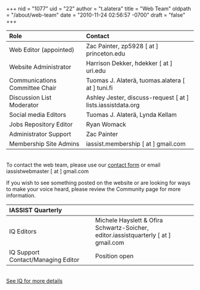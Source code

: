 +++
nid = "1077"
uid = "22"
author = "t.alatera"
title = "Web Team"
oldpath = "/about/web-team"
date = "2010-11-24 02:56:57 -0700"
draft = "false"
+++

|Role|Contact|
|:---|:---|
|Web Editor (appointed)		|Zac Painter, zp5928 [ at ] princeton.edu |
|Website Administrator 		|Harrison Dekker, hdekker [ at ] uri.edu||
|Communications Committee Chair	|Tuomas J. Alaterä, tuomas.alatera [ at ] tuni.fi|
|Discussion List Moderator	|Ashley Jester, discuss-request [ at ] lists.iassistdata.org  |
|Social media Editors		|Tuomas J. Alaterä, Lynda Kellam|
|Jobs Repository Editor		|Ryan Womack |
|Administrator Support		|Zac Painter |
|Membership Site Admins		|iassist.membership [ at ] gmail.com|

<!--
|iBlog Editor 				|Robin Rice, r.rice [ at ] ed.ac.uk|
|Mentorship pages			|-|
|Section Editor: About		|Tuomas J. Alaterä |
|Section Editor: Conferences|Chiu-Chuang (Lu) Chou |
|Section Editor: Resources	|Minglu Wang |
|Section Editor: Community	|Jen Darragh  |
-->

<br />To contact the web team, please use our [contact form](/contact) or email iassistwebmaster [ at ] gmail.com

If you wish to see something posted on the website or are looking for ways to make your voice heard, please review the Community page for more information.


|IASSIST Quarterly||
|:---|:---|
|IQ Editors				|Michele Hayslett & Ofira Schwartz-Soicher,<br />editor.iassistquarterly [ at ] gmail.com  |
|IQ Support Contact/Managing Editor| Position open  |

<br />[See IQ for more details <span class="fas fa-external-link-alt"></span>](https://www.iassistquarterly.com/index.php/iassist/about/contact)


